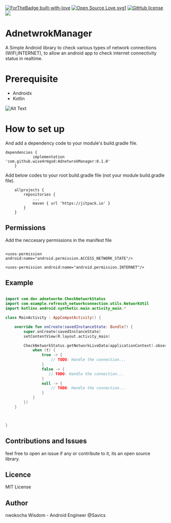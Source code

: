 [![ForTheBadge built-with-love](http://ForTheBadge.com/images/badges/built-with-love.svg)](https://GitHub.com/Naereen/)
[![Open Source Love svg1](https://badges.frapsoft.com/os/v1/open-source.svg?v=103)](https://github.com/ellerbrock/open-source-badges/)
[![GitHub license](https://img.shields.io/github/license/Naereen/StrapDown.js.svg)](https://github.com/Naereen/StrapDown.js/blob/master/LICENSE)
[![](https://jitpack.io/v/wise4rmgod/AdnetwrokManager.svg)](https://jitpack.io/#wise4rmgod/AdnetwrokManager)
# AdnetwrokManager
A Simple Android library to check various types of network connections (WIFI,INTERNET), to allow an android app to check internet connectivity status in realtime.

# Prerequisite
* Androidx
* Kotlin

![Alt Text](https://res.cloudinary.com/wise4rmgod/image/upload/v1585409145/ezgif.com-video-to-gif.gif)
 

# How to set up
And add a dependency code to your module's build.gradle file.
```
dependencies {
	        implementation 'com.github.wise4rmgod:AdnetwrokManager:0.1.0'
	}

```
Add below codes to your root build.gradle file (not your module build.gradle file).
```
	allprojects {
		repositories {
			...
			maven { url 'https://jitpack.io' }
		}
	}
```

## Permissions

Add the neccesary permissions in the manifest file

```

<uses-permission android:name="android.permission.ACCESS_NETWORK_STATE"/>

<uses-permission android:name="android.permission.INTERNET"/>

```
## Example

```kotlin

import com.dev.adnetworkm.CheckNetworkStatus
import com.example.refressh_networkconnection.utils.NetworkUtil
import kotlinx.android.synthetic.main.activity_main.*

class MainActivity : AppCompatActivity() {

    override fun onCreate(savedInstanceState: Bundle?) {
        super.onCreate(savedInstanceState)
        setContentView(R.layout.activity_main)

        CheckNetworkStatus.getNetworkLiveData(applicationContext).observe(this, Observer { t ->
            when (t) {
                true -> {
                    // TODO: Handle the connection...
                }
                false -> {
                   // TODO: Handle the connection...
                }
                null -> {
                    // TODO: Handle the connection...
                }
            }
        })
    }



}


```
## Contributions and Issues
feel free to open an issue if any or contribute to it, its an open source library.

## Licence
MIT License

## Author
nwokocha Wisdom - Android Engineer @Savics
